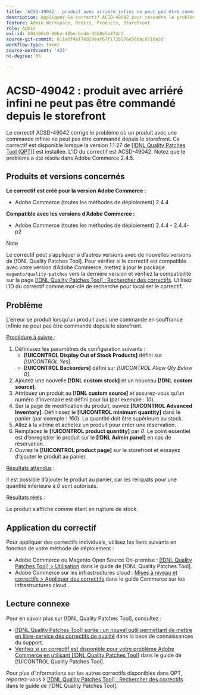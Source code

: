 ```yaml
---
title: 'ACSD-49042 : produit avec arriéré infini ne peut pas être commandé depuis le storefront'
description: Appliquez le correctif ACSD-49042 pour résoudre le problème d’Adobe Commerce en raison duquel un produit avec une commande en souffrance infinie ne peut pas être commandé depuis le storefront.
feature: Admin Workspace, Orders, Products, Storefront
role: Admin
exl-id: b94d06c0-806a-40be-bcd4-d6b8e5e474c3
source-git-commit: 011a6f46f76029eaf67f172b576e58dac9710a3d
workflow-type: tm+mt
source-wordcount: '423'
ht-degree: 0%

---
```


# ACSD-49042 : produit avec arriéré infini ne peut pas être commandé depuis le storefront

Le correctif ACSD-49042 corrige le problème où un produit avec une commande infinie ne peut pas être commandé depuis le storefront. Ce correctif est disponible lorsque la version 1.1.27 de [[!DNL Quality Patches Tool (QPT)]](https://experienceleague.adobe.com/en/docs/commerce-operations/tools/quality-patches-tool/quality-patches-tool-to-self-serve-quality-patches) est installée. L’ID du correctif est ACSD-49042. Notez que le problème a été résolu dans Adobe Commerce 2.4.5.

## Produits et versions concernés

**Le correctif est créé pour la version Adobe Commerce :**

* Adobe Commerce (toutes les méthodes de déploiement) 2.4.4

**Compatible avec les versions d’Adobe Commerce :**

* Adobe Commerce (toutes les méthodes de déploiement) 2.4.4 - 2.4.4-p2

>[!NOTE]
>
>Le correctif peut s’appliquer à d’autres versions avec de nouvelles versions de [!DNL Quality Patches Tool]. Pour vérifier si le correctif est compatible avec votre version d’Adobe Commerce, mettez à jour le package `magento/quality-patches` vers la dernière version et vérifiez la compatibilité sur la page [[!DNL Quality Patches Tool] : Rechercher des correctifs](https://experienceleague.adobe.com/tools/commerce-quality-patches/index.html). Utilisez l’ID du correctif comme mot-clé de recherche pour localiser le correctif.

## Problème

L’erreur se produit lorsqu’un produit avec une commande en souffrance infinie ne peut pas être commandé depuis le storefront.

<u>Procédure à suivre </u> :

1. Définissez les paramètres de configuration suivants :
   * **[!UICONTROL Display Out of Stock Products]** défini sur *[!UICONTROL Yes]*.
   * **[!UICONTROL Backorders]** défini sur *[!UICONTROL Allow Qty Below 0]*.
1. Ajoutez une nouvelle **[!DNL custom stock]** et un nouveau **[!DNL custom source]**.
1. Attribuez un produit au **[!DNL custom source]** et assurez-vous qu’un numéro d’inventaire est défini pour lui (par exemple : *10*).
1. Sur la page de modification du produit, ouvrez **[!UICONTROL Advanced Inventory]**. Définissez le **[!UICONTROL minimum quantity]** dans le panier (par exemple : *160*). La quantité doit être supérieure au stock.
1. Allez à la vitrine et achetez un produit pour créer une réservation.
1. Remplacez le **[!UICONTROL product quantity]** par *0*. Le point essentiel est d’enregistrer le produit sur le **[!DNL Admin panel]** en cas de réservation.
1. Ouvrez le **[!UICONTROL product page]** sur le storefront et essayez d’ajouter le produit au panier.

<u>Résultats attendus</u> :

Il est possible d’ajouter le produit au panier, car les reliquats pour une quantité inférieure à *0* sont autorisés.

<u>Résultats réels</u> :

Le produit s’affiche comme étant en rupture de stock.

## Application du correctif

Pour appliquer des correctifs individuels, utilisez les liens suivants en fonction de votre méthode de déploiement :

* Adobe Commerce ou Magento Open Source On-premise : [[!DNL Quality Patches Tool] > Utilisation](/help/tools/quality-patches-tool/usage.md) dans le guide de [!DNL Quality Patches Tool].
* Adobe Commerce sur les infrastructures cloud : [Mises à niveau et correctifs > Appliquer des correctifs](https://experienceleague.adobe.com/docs/commerce-cloud-service/user-guide/develop/upgrade/apply-patches.html) dans le guide Commerce sur les infrastructures cloud .

## Lecture connexe

Pour en savoir plus sur [!DNL Quality Patches Tool], consultez :

* [[!DNL Quality Patches Tool] sortie : un nouvel outil permettant de mettre en libre-service des correctifs de qualité](https://experienceleague.adobe.com/en/docs/commerce-operations/tools/quality-patches-tool/quality-patches-tool-to-self-serve-quality-patches) dans la base de connaissances du support.
* [Vérifiez si un correctif est disponible pour votre problème Adobe Commerce en utilisant [!DNL Quality Patches Tool]](/help/tools/quality-patches-tool/patches-available-in-qpt/check-patch-for-magento-issue-with-magento-quality-patches.md) dans le guide de [!UICONTROL Quality Patches Tool].


Pour plus d’informations sur les autres correctifs disponibles dans QPT, reportez-vous à [[!DNL Quality Patches Tool] : Rechercher des correctifs](https://experienceleague.adobe.com/tools/commerce-quality-patches/index.html) dans le guide de [!DNL Quality Patches Tool].
